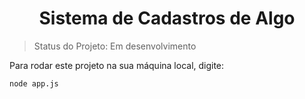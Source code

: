 <h1 align="center">Sistema de Cadastros de Algo</h1>

> Status do Projeto: Em desenvolvimento

Para rodar este projeto na sua máquina local, digite: 
```
node app.js
```
